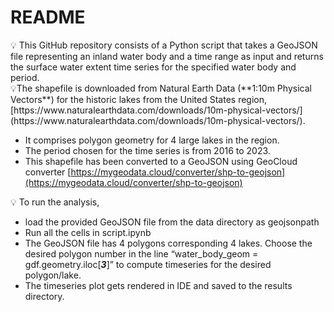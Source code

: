 # README

<aside>
💡 This GitHub repository consists of a Python script that takes a GeoJSON file representing an inland water body and a time range as input and returns the surface water extent time series for the specified water body and period.

</aside>


<aside>
💡The shapefile is downloaded from Natural Earth Data (**1:10m Physical Vectors**) for the historic lakes from the United States region, [https://www.naturalearthdata.com/downloads/10m-physical-vectors/](https://www.naturalearthdata.com/downloads/10m-physical-vectors/).

- It comprises polygon geometry for 4 large lakes in the region.
- The period chosen for the time series is from 2016 to 2023.
- This shapefile has been converted to a GeoJSON using GeoCloud converter [https://mygeodata.cloud/converter/shp-to-geojson](https://mygeodata.cloud/converter/shp-to-geojson)
</aside>


<aside>
💡 To run the analysis,

- load the provided GeoJSON file from the data directory as geojsonpath
- Run all the cells in script.ipynb
- The GeoJSON file has 4 polygons corresponding 4 lakes. Choose the desired polygon number in the line “water_body_geom = gdf.geometry.iloc[***3***]” to compute timeseries for the desired polygon/lake.
- The timeseries plot gets rendered in IDE and saved to the results directory.

</aside>
